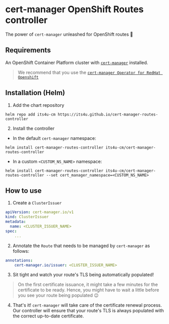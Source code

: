 # cert-manager OpenShift Routes controller

The power of `cert-manager` unleashed for OpenShift routes 🚀

## Requirements

An OpenShift Container Platform cluster with [`cert-manager`](https://cert-manager.io/) installed.

> We recommend that you use the [`cert-manager Operator for RedHat Openshift`](https://docs.openshift.com/container-platform/4.12/security/cert_manager_operator/index.html)

## Installation (Helm)

1. Add the chart repository

`helm repo add its4u-cm https://its4u.github.io/cert-manager-routes-controller`

2. Install the controller

- In the default `cert-manager` namespace:

`helm install cert-manager-routes-controller its4u-cm/cert-manager-routes-controller`

- In a custom `<CUSTOM_NS_NAME>` namespace:

`helm install cert-manager-routes-controller its4u-cm/cert-manager-routes-controller --set cert_manager_namespace=<CUSTOM_NS_NAME>`

## How to use

1. Create a `ClusterIssuer`

```yaml
apiVersion: cert-manager.io/v1
kind: ClusterIssuer
metadata:
  name: <CLUSTER_ISSUER_NAME>
spec:
    ...
```

2. Annotate the `Route` that needs to be managed by `cert-manager` as follows:

```yaml
annotations:
    cert-manager.io/issuer: <CLUSTER_ISSUER_NAME>
```

3. Sit tight and watch your route's TLS being automatically populated!

> On the first certificate issuance, it might take a few minutes for the certificate to be ready. Hence, you might have to wait a little before you see your route being populated 😉

4. That's it! `cert-manager` will take care of the certificate renewal process. Our controller will ensure that your route's TLS is always populated with the correct up-to-date certificate.
